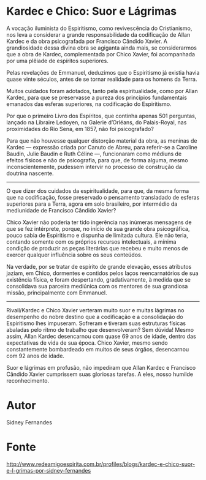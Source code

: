 # Kardec e Chico: Suor e Lágrimas

A vocação iluminista do Espiritismo, como revivescência do Cristianismo, nos leva a considerar a grande responsabilidade da codificação de Allan Kardec e da obra psicografada por Francisco Cândido Xavier. A grandiosidade dessa divina obra se agiganta ainda mais, se considerarmos que a obra de Kardec, complementada por Chico Xavier, foi acompanhada por uma plêiade de espíritos superiores.

Pelas revelações de Emmanuel, deduzimos que o Espiritismo já existia havia quase vinte séculos, antes de se tornar realidade para os homens da Terra.

Muitos cuidados foram adotados, tanto pela espiritualidade, como por Allan Kardec, para que se preservasse a pureza dos princípios fundamentais emanados das esferas superiores, na codificação do Espiritismo.

Por que o primeiro Livro dos Espíritos, que continha apenas 501 perguntas, lançado na Libraire Ledoyen, na Galerie d’Orléans, do Palais-Royal, nas proximidades do Rio Sena, em 1857, não foi psicografado?

Para que não houvesse qualquer distorção material da obra, as meninas de Kardec — expressão criada por Canuto de Abreu, para referir-se a Caroline Baudin, Julie Baudin e Ruth Céline —, funcionaram como médiuns de efeitos físicos e não de psicografia, para que, de forma alguma, mesmo inconscientemente, pudessem intervir no processo de construção da doutrina nascente.

***

O que dizer dos cuidados da espiritualidade, para que, da mesma forma que na codificação, fosse preservado o pensamento transladado de esferas superiores para a Terra, agora em solo brasileiro, por intermédio da mediunidade de Francisco Cândido Xavier?

Chico Xavier não poderia ter tido ingerência nas inúmeras mensagens de que se fez intérprete, porque, no início de sua grande obra psicográfica, pouco sabia de Espiritismo e dispunha de limitada cultura. Ele não teria, contando somente com os próprios recursos intelectuais, a mínima condição de produzir as peças literárias que recebeu e muito menos de exercer qualquer influência sobre os seus conteúdos.

Na verdade, por se tratar de espírito de grande elevação, esses atributos jaziam, em Chico, dormentes e contidos pelos laços reencarnatórios de sua existência física, e foram despertando, gradativamente, à medida que se consolidava sua parceira mediúnica com os mentores de sua grandiosa missão, principalmente com Emmanuel.

***

Rivail/Kardec e Chico Xavier verteram muito suor e muitas lágrimas no desempenho do nobre destino que a codificação e a consolidação do Espiritismo lhes impuseram. Sofreram e tiveram suas estruturas físicas abaladas pelo ritmo de trabalho que desenvolveram? Sem dúvida! Mesmo assim, Allan Kardec desencarnou com quase 69 anos de idade, dentro das expectativas de vida de sua época. Chico Xavier, mesmo sendo constantemente bombardeado em muitos de seus órgãos, desencarnou com 92 anos de idade.

Suor e lágrimas em profusão, não impediram que Allan Kardec e Francisco Cândido Xavier cumprissem suas gloriosas tarefas. A eles, nosso humilde reconhecimento.

# Autor
Sidney Fernandes

# Fonte
http://www.redeamigoespirita.com.br/profiles/blogs/kardec-e-chico-suor-e-l-grimas-por-sidney-fernandes

